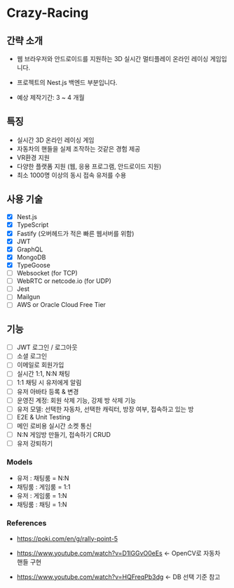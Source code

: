 # Crazy-Racing

## 간략 소개

- 웹 브라우저와 안드로이드를 지원하는 3D 실시간 멀티플레이 온라인 레이싱 게임입니다.

- 프로젝트의 Nest.js 백엔드 부분입니다.

- 예상 제작기간: 3 ~ 4 개월

## 특징

- 실시간 3D 온라인 레이싱 게임
- 자동차의 핸들을 실제 조작하는 것같은 경험 제공
- VR환경 지원
- 다양한 플랫폼 지원 (웹, 응용 프로그램, 안드로이드 지원)
- 최소 1000명 이상의 동시 접속 유저를 수용

## 사용 기술

- [x] Nest.js
- [x] TypeScript
- [x] Fastify (오버헤드가 적은 빠른 웹서버를 위함)
- [x] JWT
- [x] GraphQL
- [x] MongoDB
- [x] TypeGoose
- [ ] Websocket (for TCP)
- [ ] WebRTC or netcode.io (for UDP)
- [ ] Jest
- [ ] Mailgun
- [ ] AWS or Oracle Cloud Free Tier

## 기능

- [ ] JWT 로그인 / 로그아웃
- [ ] 소셜 로그인
- [ ] 이메일로 회원가입
- [ ] 실시간 1:1, N:N 채팅
- [ ] 1:1 채팅 시 유저에게 알림
- [ ] 유저 아바타 등록 & 변경
- [ ] 운영진 계정: 회원 삭제 기능, 강제 방 삭제 기능
- [ ] 유저 모델: 선택한 자동차, 선택한 캐릭터, 방장 여부, 접속하고 있는 방
- [ ] E2E & Unit Testing
- [ ] 메인 로비용 실시간 소켓 통신
- [ ] N:N 게임방 만들기, 접속하기 CRUD
- [ ] 유저 강퇴하기

### Models

- 유저 : 채팅룸 = N:N
- 채팅룸 : 게임룸 = 1:1
- 유저 : 게임룸 = 1:N
- 채팅룸 : 채팅 = 1:N

### References

- https://poki.com/en/g/rally-point-5

- https://www.youtube.com/watch?v=D1lGGvO0eEs <- OpenCV로 자동차 핸들 구현

- https://www.youtube.com/watch?v=HQFreqPb3dg <- DB 선택 기준 참고
